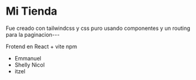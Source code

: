 # Mi Tienda

Fue creado con tailwindcss y css puro usando componentes y un routing para la paginacion---

Frotend en React + vite npm

- Emmanuel 
- Shelly Nicol
- itzel